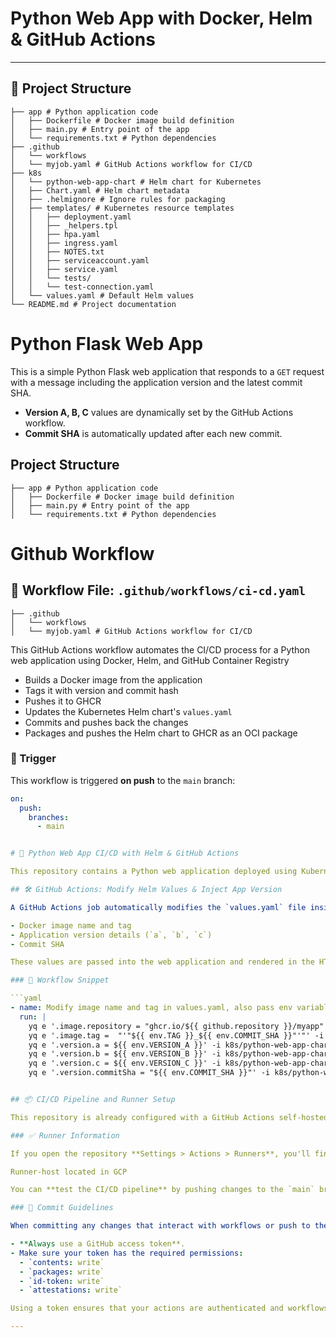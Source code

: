 # Python Web App with Docker, Helm & GitHub Actions

---

## 📁 Project Structure

```
├── app # Python application code
│   ├── Dockerfile # Docker image build definition
│   ├── main.py # Entry point of the app
│   └── requirements.txt # Python dependencies
├── .github
│   └── workflows
│   └── myjob.yaml # GitHub Actions workflow for CI/CD
├── k8s
│   └── python-web-app-chart # Helm chart for Kubernetes
│   ├── Chart.yaml # Helm chart metadata
│   ├── .helmignore # Ignore rules for packaging
│   ├── templates/ # Kubernetes resource templates
│   │   ├── deployment.yaml
│   │   ├── _helpers.tpl
│   │   ├── hpa.yaml
│   │   ├── ingress.yaml
│   │   ├── NOTES.txt
│   │   ├── serviceaccount.yaml
│   │   ├── service.yaml
│   │   └── tests/
│   │   └── test-connection.yaml
│   └── values.yaml # Default Helm values
└── README.md # Project documentation
```
# Python Flask Web App


This is a simple Python Flask web application that responds to a `GET` request with a message including the application version and the latest commit SHA.


- **Version A, B, C** values are dynamically set by the GitHub Actions workflow.
- **Commit SHA** is automatically updated after each new commit.

## Project Structure

```
├── app # Python application code
│   ├── Dockerfile # Docker image build definition
│   ├── main.py # Entry point of the app
│   └── requirements.txt # Python dependencies
```

# Github Workflow 

## 📂 Workflow File: `.github/workflows/ci-cd.yaml`

```
├── .github
│   └── workflows
│   └── myjob.yaml # GitHub Actions workflow for CI/CD
```
This GitHub Actions workflow automates the CI/CD process for a Python web application using Docker, Helm, and GitHub Container Registry 

- Builds a Docker image from the application
- Tags it with version and commit hash
- Pushes it to GHCR
- Updates the Kubernetes Helm chart's `values.yaml`
- Commits and pushes back the changes
- Packages and pushes the Helm chart to GHCR as an OCI package

### 🧱 Trigger

This workflow is triggered **on push** to the `main` branch:

```yaml
on:
  push:
    branches:
      - main


# 🚀 Python Web App CI/CD with Helm & GitHub Actions

This repository contains a Python web application deployed using Kubernetes and Helm, with CI/CD powered by GitHub Actions.

## 🛠 GitHub Actions: Modify Helm Values & Inject App Version

A GitHub Actions job automatically modifies the `values.yaml` file inside the Helm chart before deployment. It updates:

- Docker image name and tag
- Application version details (`a`, `b`, `c`)
- Commit SHA

These values are passed into the web application and rendered in the HTTP response.

### 🔧 Workflow Snippet

```yaml
- name: Modify image name and tag in values.yaml, also pass env variable in python web app, for visualize in http responce
  run: |
    yq e '.image.repository = "ghcr.io/${{ github.repository }}/myapp"' -i k8s/python-web-app-chart/values.yaml
    yq e '.image.tag =  "'"${{ env.TAG }}_${{ env.COMMIT_SHA }}"'"' -i k8s/python-web-app-chart/values.yaml
    yq e '.version.a = ${{ env.VERSION_A }}' -i k8s/python-web-app-chart/values.yaml
    yq e '.version.b = ${{ env.VERSION_B }}' -i k8s/python-web-app-chart/values.yaml
    yq e '.version.c = ${{ env.VERSION_C }}' -i k8s/python-web-app-chart/values.yaml
    yq e '.version.commitSha = "${{ env.COMMIT_SHA }}"' -i k8s/python-web-app-chart/values.yaml


## 📦 CI/CD Pipeline and Runner Setup

This repository is already configured with a GitHub Actions self-hosted runner.

### ✅ Runner Information

If you open the repository **Settings > Actions > Runners**, you'll find a **registered runner** that is ready to execute workflows.

Runner-host located in GCP

You can **test the CI/CD pipeline** by pushing changes to the `main` branch or triggering workflows manually (depending on the workflow configuration).

### 🔐 Commit Guidelines

When committing any changes that interact with workflows or push to the repository from scripts or CI:

- **Always use a GitHub access token**.
- Make sure your token has the required permissions:
  - `contents: write`
  - `packages: write`
  - `id-token: write`
  - `attestations: write`

Using a token ensures that your actions are authenticated and workflows execute properly.

---
